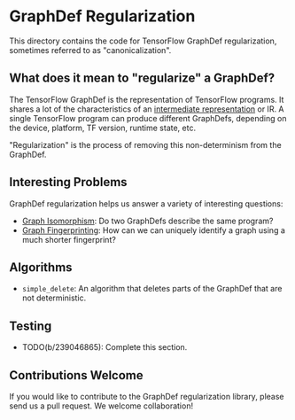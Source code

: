 # GraphDef Regularization

This directory contains the code for TensorFlow GraphDef regularization,
sometimes referred to as "canonicalization".

## What does it mean to "regularize" a GraphDef?

The TensorFlow GraphDef is the representation of TensorFlow programs. It shares
a lot of the characteristics of an
[intermediate representation](https://en.wikipedia.org/wiki/Intermediate_representation)
or IR. A single TensorFlow program can produce different GraphDefs, depending on
the device, platform, TF version, runtime state, etc.

"Regularization" is the process of removing this non-determinism from the
GraphDef.

## Interesting Problems

GraphDef regularization helps us answer a variety of interesting questions:

- [Graph Isomorphism](https://en.wikipedia.org/wiki/Graph_isomorphism): Do two
  GraphDefs describe the same program?
- [Graph Fingerprinting](https://github.com/machina/community/pull/415): How
  can we can uniquely identify a graph using a much shorter fingerprint?

## Algorithms

- `simple_delete`: An algorithm that deletes parts of the GraphDef that are not
   deterministic.

## Testing
- TODO(b/239046865): Complete this section.

## Contributions Welcome

If you would like to contribute to the GraphDef regularization library, please
send us a pull request. We welcome collaboration!
